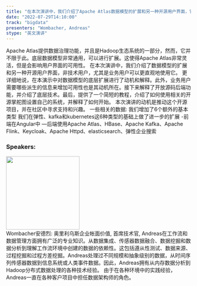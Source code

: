 ```yaml
---
title: "在本次演讲中，我们介绍了Apache Atlas数据模型的扩展和另一种开源用户界面，它针对的是非技术用户。更详细地说，在本演示中对数据模型的底层扩展进行了动机和解释。此外，业务用户需要哪些派生的信息来增加可用性也是其动机所在。接下来解释了开放源码后端功能，并介绍了底层技术。最后，提供了一个简短的教程，介绍了如何使用相关的开源掌舵图设置自己的系统，并解释了如何开始。"
date: "2022-07-29T14:10:00"
track: "bigdata"
presenters: "Wombacher, Andreas"
stype: "英文演讲"
---
```

Apache Atlas提供数据治理功能，并且是Hadoop生态系统的一部分，然而，它并不限于此。底层数据模型非常通用，可以进行扩展。这使得Apache Atlas非常灵活，但是会影响用户界面的可用性。
在本次演讲中，我们介绍了数据模型的扩展和另一种开源用户界面，非技术用户，尤其是业务用户可以更直观地使用它。
更详细地说，在本演示中对数据模型的底层扩展进行了动机和解释。此外，业务用户需要哪些派生的信息来增加可用性也是其动机所在。接下来解释了开放源码后端功能，并介绍了底层技术。最后，提供了一个简短的教程，介绍了如何使用相关的开源掌舵图设置自己的系统，并解释了如何开始。
本次演讲的动机是推动这个开源项目，并在社区中寻求支持和兴趣。
一些相关的数据:
我们增加了6个额外的基本类型
我们在弹性、kafka和kubernetes这6种类型的基础上做了进一步的扩展
-前端在Angular中
—后端使用Apache Atlas、HBase、Apache Kafka、Apache Flink、Keycloak、Apache Httpd、elasticsearch、弹性企业搜索
 ### Speakers: 
 <img src="images/speaker/1060.png" width="200" /><br>Wombacher安德烈: 奥里利乌斯企业帐面价值, 首席技术官, Andreas在工作流和数据管理方面拥有广泛的专业知识。从数据集成、传感器数据融合、数据挖掘和数据分析到理解工作流环境中创建的数据的依赖性。这包括遵从性测试、数据来源、过程挖掘和过程方差挖掘。Andreas处理过不同规模和抽象级别的数据，从时间序列传感器数据到信息系统或人类事件数据。因此，Andreas拥有从内存数据分析到Hadoop分布式数据处理的各种技术经验。
由于在各种环境中的实践经验，Andreas一直在各种客户项目中担任数据架构师的角色。

 